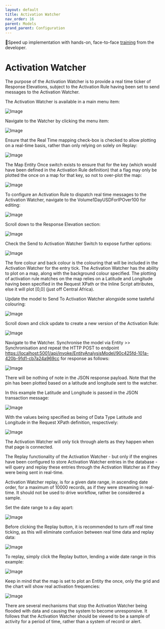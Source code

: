 ```yaml
---
layout: default
title: Activation Watcher
nav_order: 16
parent: Models
grand_parent: Configuration
---
```


🚀Speed up implementation with hands-on, face-to-face [training](https://www.jube.io/training) from the developer.

# Activation Watcher 
The purpose of the Activation Watcher is to provide a real time ticker of Response Elevations,  subject to the Activation Rule having been set to send messages to the Activation Watcher.

The Activation Watcher is available in a main menu item:

![Image](WatcherMenuLocation.png)

Navigate to the Watcher by clicking the menu item:

![Image](WatcherPage.png)

Ensure that the Real Time mapping check-box is checked to allow plotting on a real-time basis,  rather than only relying on solely on Replay:

![Image](EnableRealTimeWatcher.png)

The Map Entity Once switch exists to ensure that for the key (which would have been defined in the Activation Rule definition) that a flag may only be plotted the once on a map for that key,  so not to over-plot the map:

![Image](EnablePlotOnce.png)

To configure an Activation Rule to dispatch real time messages to the Activation Watcher,  navigate to the Volume1DayUSDForIPOver100 for editing:

![Image](NavigateToVolume1DayUSDForIPOver100.png)

Scroll down to the Response Elevation section:

![Image](ScrollToResponseElevation.png)

Check the Send to Activation Watcher Switch to expose further options:

![Image](ExposeOptionsForSendToActivationWatcher.png)

The fore colour and back colour is the colouring that will be included in the Activation Watcher for the entry tick. The Activation Watcher has the ability to plot on a map,  along with the background colour specified.  The plotting of activation rule matches on the map relies on a Latitude and Longitude having been specified in the Request XPath or the Inline Script attributes, else it will plot [0,0] (just off Central Africa).

Update the model to Send To Activation Watcher alongside some tasteful colouring:

![Image](SetActivationWatcherColour.png)

Scroll down and click update to create a new version of the Activation Rule:

![Image](UpdatedActivationRuleWithActivationWatcher.png)

Navigate to the Watcher. Synchronise the model via Entity >> Synchronisation and repeat the HTTP POST to endpoint [https://localhost:5001/api/invoke/EntityAnalysisModel/90c425fd-101a-420b-91d1-cb7a24a969cc](https://localhost:5001/api/invoke/EntityAnalysisModel/90c425fd-101a-420b-91d1-cb7a24a969cc) for response as follows:

![Image](TickedOut.png)

There will be nothing of note in the JSON response payload.  Note that the pin has been plotted based on a latitude and longitude sent to the watcher.

In this example the Latitude and Longitude is passed in the JSON transaction message:

![Image](LatLongInRequestPayload.png)

With the values being specified as being of Data Type Latitude and Longitude in the Request XPath definition,  respectively:

![Image](LatInRequestXPath.png)

The Activation Watcher will only tick through alerts as they happen when that page is connected.

The Replay functionality of the Activation Watcher - but only if the engines have been configured to store Activation Watcher entries in the database - will query and replay these entries through the Activation Watcher as if they were being sent in real-time.

Activation Watcher replay, is for a given date range,  in ascending date order,  for a maximum of 10000 records, as if they were streaming in real-time.  It should not be used to drive workflow,  rather be considered a sample.

Set the date range to a day apart:

![Image](ActivationWatcherReplayDateRange.png)

Before clicking the Replay button,  it is recommended to turn off real time ticking,  as this will eliminate confusion between real time data and replay data:

![Image](DisableRealTimeWatcher.png)

To replay,  simply click the Replay button, lending a wide date range in this example:

![Image](ReplayMap.png)

Keep in mind that the map is set to plot an Entity the once,  only the grid and the chart will show real activation frequencies:

![Image](ReplayTicks.png)

There are several mechanisms that stop the Activation Watcher being flooded with data and causing the system to become unresponsive.  It follows that the Activation Watcher should be viewed to be a sample of activity for a period of time,  rather than a system of record or alert.